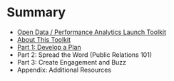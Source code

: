 # Summary

* [Open Data / Performance Analytics Launch Toolkit](README.md)
* [About This Toolkit](Open-Data-Performance-Analytics-Launch-Toolkit/about.md)
* [Part 1: Develop a Plan](part_1_develop_a_plan/part1.md)
* Part 2: Spread the Word (Public Relations 101)
* Part 3: Create Engagement and Buzz
* Appendix: Additional Resources

